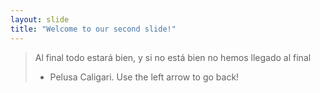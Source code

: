 ```yaml
---
layout: slide
title: "Welcome to our second slide!"
---
```

> Al final todo estará bien, y si no está bien no hemos llegado al final
> - Pelusa Caligari.
Use the left arrow to go back!
